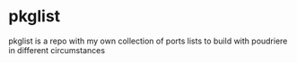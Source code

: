 # pkglist

pkglist is a repo with my own collection of ports lists to build with poudriere in different circumstances
